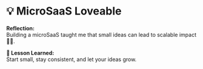 # 💡 MicroSaaS Loveable

**Reflection:**  
Building a microSaaS taught me that small ideas can lead to scalable impact 💼🚀.

**💭 Lesson Learned:**  
Start small, stay consistent, and let your ideas grow.

